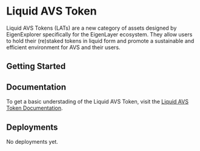 # Liquid AVS Token

Liquid AVS Tokens (LATs) are a new category of assets designed by EigenExplorer specifically for the EigenLayer ecosystem. They allow users to hold their (re)staked tokens in liquid form and promote a sustainable and efficient environment for AVS and their users.

## Getting Started

## Documentation

To get a basic understading of the Liquid AVS Token, visit the [Liquid AVS Token Documentation](https://docs.eigenexplorer.com/lat/introduction#why-choose-lat).

## Deployments

No deployments yet.